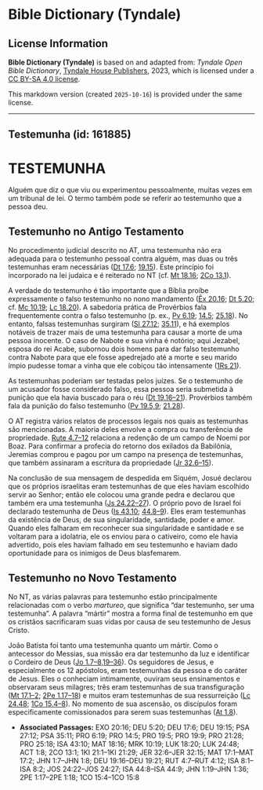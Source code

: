 # Bible Dictionary (Tyndale)

## License Information

**Bible Dictionary (Tyndale)** is based on and adapted from: _Tyndale Open Bible Dictionary_, [Tyndale House Publishers](https://tyndaleopenresources.com/), 2023, which is licensed under a [CC BY-SA 4.0 license](https://creativecommons.org/licenses/by-sa/4.0/legalcode.en).

This markdown version (created `2025-10-16`) is provided under the same license.



--------------------------------

## Testemunha (id: 161885)

TESTEMUNHA
==========

Alguém que diz o que viu ou experimentou pessoalmente, muitas vezes em um tribunal de lei. O termo também pode se referir ao testemunho que a pessoa deu.

Testemunho no Antigo Testamento
-------------------------------

No procedimento judicial descrito no AT, uma testemunha não era adequada para o testemunho pessoal contra alguém, mas duas ou três testemunhas eram necessárias ([Dt 17\.6](https://ref.ly/Deut17:6); [19\.15](https://ref.ly/Deut19:15)). Este princípio foi incorporado na lei judaica e é reiterado no NT (cf. [Mt 18\.16](https://ref.ly/Matt18:16); [2Co 13\.1](https://ref.ly/2Cor13:1)).

A verdade do testemunho é tão importante que a Bíblia proíbe expressamente o falso testemunho no nono mandamento ([Êx 20\.16](https://ref.ly/Exod20:16); [Dt 5\.20](https://ref.ly/Deut5:20); cf. [Mc 10\.19](https://ref.ly/Mark10:19); [Lc 18\.20](https://ref.ly/Luke18:20)). A sabedoria prática de Provérbios fala frequentemente contra o falso testemunho (p. ex., [Pv 6\.19](https://ref.ly/Prov6:19); [14\.5](https://ref.ly/Prov14:5); [25\.18](https://ref.ly/Prov25:18)). No entanto, falsas testemunhas surgiram ([Sl 27\.12](https://ref.ly/Ps27:12); [35\.11](https://ref.ly/Ps35:11)), e há exemplos notáveis de trazer mais de uma testemunha para causar a morte de uma pessoa inocente. O caso de Nabote e sua vinha é notório; aqui Jezabel, esposa do rei Acabe, subornou dois homens para dar falso testemunho contra Nabote para que ele fosse apedrejado até a morte e seu marido ímpio pudesse tomar a vinha que ele cobiçou tão intensamente ([1Rs 21](https://ref.ly/1Kgs21:1-1Kgs21:29)).

As testemunhas poderiam ser testadas pelos juízes. Se o testemunho de um acusador fosse considerado falso, essa pessoa seria submetida à punição que ela havia buscado para o réu ([Dt 19\.16–21](https://ref.ly/Deut19:16-Deut19:21)). Provérbios também fala da punição do falso testemunho ([Pv 19\.5,9](https://ref.ly/Prov19:5); [21\.28](https://ref.ly/Prov21:28)).

O AT registra vários relatos de processos legais nos quais as testemunhas são mencionadas. A maioria deles envolve a compra ou transferência de propriedade. [Rute 4\.7–12](https://ref.ly/Ruth4:7-Ruth4:12) relaciona a redenção de um campo de Noemi por Boaz. Para confirmar a profecia do retorno dos exilados da Babilônia, Jeremias comprou e pagou por um campo na presença de testemunhas, que também assinaram a escritura da propriedade ([Jr 32\.6–15](https://ref.ly/Jer32:6-Jer32:15)).

Na conclusão de sua mensagem de despedida em Siquém, Josué declarou que os próprios israelitas eram testemunhas de que eles haviam escolhido servir ao Senhor; então ele colocou uma grande pedra e declarou que também era uma testemunha ([Js 24\.22–27](https://ref.ly/Josh24:22-Josh24:27)). O próprio povo de Israel foi declarado testemunha de Deus ([Is 43\.10](https://ref.ly/Isa43:10); [44\.8–9](https://ref.ly/Isa44:8-Isa44:9)). Eles eram testemunhas da existência de Deus, de sua singularidade, santidade, poder e amor. Quando eles falharam em reconhecer sua singularidade e santidade e se voltaram para a idolatria, ele os enviou para o cativeiro, como ele havia advertido, pois eles haviam falhado em seu testemunho e haviam dado oportunidade para os inimigos de Deus blasfemarem.

Testemunho no Novo Testamento
-----------------------------

No NT, as várias palavras para testemunho estão principalmente relacionadas com o verbo *martureo*, que significa “dar testemunho, ser uma testemunha”. A palavra “mártir” mostra a forma final de testemunho em que os cristãos sacrificaram suas vidas por causa de seu testemunho de Jesus Cristo.

João Batista foi tanto uma testemunha quanto um mártir. Como o antecessor do Messias, sua missão era dar testemunho da luz e identificar o Cordeiro de Deus ([Jo 1\.7–8,19–36](https://ref.ly/John1:7-John1:8)). Os seguidores de Jesus, e especialmente os 12 apóstolos, eram testemunhas da pessoa e do caráter de Jesus. Eles o conheciam intimamente, ouviram seus ensinamentos e observaram seus milagres; três eram testemunhas de sua transfiguração ([Mt 17\.1–2](https://ref.ly/Matt17:1-Matt17:2); [2Pe 1\.17–18](https://ref.ly/2Pet1:17-2Pet1:18)) e muitos eram testemunhas de sua ressurreição ([Lc 24\.48](https://ref.ly/Luke24:48); [1Co 15\.4–8](https://ref.ly/1Cor15:4-1Cor15:8)). No momento de sua ascensão, os discípulos foram especificamente comissionados para serem suas testemunhas ([At 1\.8](https://ref.ly/Acts1:8)).

* **Associated Passages:** EXO 20:16; DEU 5:20; DEU 17:6; DEU 19:15; PSA 27:12; PSA 35:11; PRO 6:19; PRO 14:5; PRO 19:5; PRO 19:9; PRO 21:28; PRO 25:18; ISA 43:10; MAT 18:16; MRK 10:19; LUK 18:20; LUK 24:48; ACT 1:8; 2CO 13:1; 1KI 21:1–1KI 21:29; JER 32:6–JER 32:15; MAT 17:1–MAT 17:2; JHN 1:7–JHN 1:8; DEU 19:16–DEU 19:21; RUT 4:7–RUT 4:12; ISA 8:1–ISA 8:2; JOS 24:22–JOS 24:27; ISA 44:8–ISA 44:9; JHN 1:19–JHN 1:36; 2PE 1:17–2PE 1:18; 1CO 15:4–1CO 15:8


